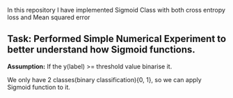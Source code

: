 In this repository I have implemented Sigmoid Class with both cross entropy loss and Mean squared error
## **Task:** Performed Simple Numerical Experiment to better understand how Sigmoid functions.<br>
**Assumption:** If the y(label) >= threshold value binarise it. <br>

We only have 2 classes(binary classification){0, 1}, so we can apply Sigmoid function to it.<br>
